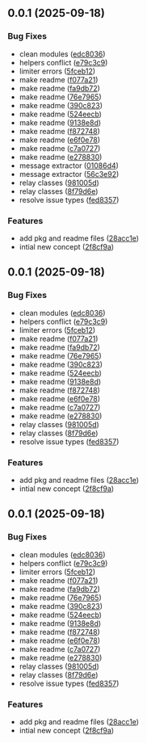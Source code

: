 ## 0.0.1 (2025-09-18)


### Bug Fixes

* clean modules ([edc8036](https://github.com/zeative/zaileys/commit/edc80367659884c69d3659d74ec5560cc82c186f))
* helpers conflict ([e79c3c9](https://github.com/zeative/zaileys/commit/e79c3c9ba64f1f805d8807dc285a674b5d516cc4))
* limiter errors ([5fceb12](https://github.com/zeative/zaileys/commit/5fceb12ef584ad5c30458e8791382c88dae4a00b))
* make readme ([f077a21](https://github.com/zeative/zaileys/commit/f077a21e09d9d391b53bfedabb4e2b0b8c903221))
* make readme ([fa9db72](https://github.com/zeative/zaileys/commit/fa9db729660fe261637df912a917606793a1db11))
* make readme ([76e7965](https://github.com/zeative/zaileys/commit/76e79653ea573fa0806f3b8bc49af8766ef4d1c1))
* make readme ([390c823](https://github.com/zeative/zaileys/commit/390c823f47599ffe62e6265a8b3dad8a8cee4996))
* make readme ([524eecb](https://github.com/zeative/zaileys/commit/524eecba1e5d3b3c9e10c56119c519dce41a0014))
* make readme ([9138e8d](https://github.com/zeative/zaileys/commit/9138e8d75ddb4ea24b3a06b2337c4d443b5b663a))
* make readme ([f872748](https://github.com/zeative/zaileys/commit/f87274881a412012e13178bd6c3128eff30f9324))
* make readme ([e6f0e78](https://github.com/zeative/zaileys/commit/e6f0e7855ac763ab19f5bfa4b3c36111cd45e6d4))
* make readme ([c7a0727](https://github.com/zeative/zaileys/commit/c7a07275f8fc419ab85db6daa34087e07e045b01))
* make readme ([e278830](https://github.com/zeative/zaileys/commit/e2788303f383861bc839ebc81812aff0a5319f57))
* message extractor ([01086d4](https://github.com/zeative/zaileys/commit/01086d4cc8ee15c0464f232262cb997e61b2c827))
* message extractor ([56c3e92](https://github.com/zeative/zaileys/commit/56c3e92f55f1f60b385d22b9b43a5051cfca4539))
* relay classes ([981005d](https://github.com/zeative/zaileys/commit/981005daef45f4065259a5cb13126b8d3123af5b))
* relay classes ([8f79d6e](https://github.com/zeative/zaileys/commit/8f79d6e5284d3429453e8bd336de5936a6740409))
* resolve issue types ([fed8357](https://github.com/zeative/zaileys/commit/fed8357ee2d446c0d5d5f5da2eb81d676b68496e))


### Features

* add pkg and readme files ([28acc1e](https://github.com/zeative/zaileys/commit/28acc1ed43c431eb4634d4930a9ea9eef6763b4f))
* intial new concept ([2f8cf9a](https://github.com/zeative/zaileys/commit/2f8cf9a3f4c2ca8515802b34bb8fd6c8fe8764e6))



## 0.0.1 (2025-09-18)


### Bug Fixes

* clean modules ([edc8036](https://github.com/zeative/zaileys/commit/edc80367659884c69d3659d74ec5560cc82c186f))
* helpers conflict ([e79c3c9](https://github.com/zeative/zaileys/commit/e79c3c9ba64f1f805d8807dc285a674b5d516cc4))
* limiter errors ([5fceb12](https://github.com/zeative/zaileys/commit/5fceb12ef584ad5c30458e8791382c88dae4a00b))
* make readme ([f077a21](https://github.com/zeative/zaileys/commit/f077a21e09d9d391b53bfedabb4e2b0b8c903221))
* make readme ([fa9db72](https://github.com/zeative/zaileys/commit/fa9db729660fe261637df912a917606793a1db11))
* make readme ([76e7965](https://github.com/zeative/zaileys/commit/76e79653ea573fa0806f3b8bc49af8766ef4d1c1))
* make readme ([390c823](https://github.com/zeative/zaileys/commit/390c823f47599ffe62e6265a8b3dad8a8cee4996))
* make readme ([524eecb](https://github.com/zeative/zaileys/commit/524eecba1e5d3b3c9e10c56119c519dce41a0014))
* make readme ([9138e8d](https://github.com/zeative/zaileys/commit/9138e8d75ddb4ea24b3a06b2337c4d443b5b663a))
* make readme ([f872748](https://github.com/zeative/zaileys/commit/f87274881a412012e13178bd6c3128eff30f9324))
* make readme ([e6f0e78](https://github.com/zeative/zaileys/commit/e6f0e7855ac763ab19f5bfa4b3c36111cd45e6d4))
* make readme ([c7a0727](https://github.com/zeative/zaileys/commit/c7a07275f8fc419ab85db6daa34087e07e045b01))
* make readme ([e278830](https://github.com/zeative/zaileys/commit/e2788303f383861bc839ebc81812aff0a5319f57))
* relay classes ([981005d](https://github.com/zeative/zaileys/commit/981005daef45f4065259a5cb13126b8d3123af5b))
* relay classes ([8f79d6e](https://github.com/zeative/zaileys/commit/8f79d6e5284d3429453e8bd336de5936a6740409))
* resolve issue types ([fed8357](https://github.com/zeative/zaileys/commit/fed8357ee2d446c0d5d5f5da2eb81d676b68496e))


### Features

* add pkg and readme files ([28acc1e](https://github.com/zeative/zaileys/commit/28acc1ed43c431eb4634d4930a9ea9eef6763b4f))
* intial new concept ([2f8cf9a](https://github.com/zeative/zaileys/commit/2f8cf9a3f4c2ca8515802b34bb8fd6c8fe8764e6))



## 0.0.1 (2025-09-18)


### Bug Fixes

* clean modules ([edc8036](https://github.com/zeative/zaileys/commit/edc80367659884c69d3659d74ec5560cc82c186f))
* helpers conflict ([e79c3c9](https://github.com/zeative/zaileys/commit/e79c3c9ba64f1f805d8807dc285a674b5d516cc4))
* limiter errors ([5fceb12](https://github.com/zeative/zaileys/commit/5fceb12ef584ad5c30458e8791382c88dae4a00b))
* make readme ([f077a21](https://github.com/zeative/zaileys/commit/f077a21e09d9d391b53bfedabb4e2b0b8c903221))
* make readme ([fa9db72](https://github.com/zeative/zaileys/commit/fa9db729660fe261637df912a917606793a1db11))
* make readme ([76e7965](https://github.com/zeative/zaileys/commit/76e79653ea573fa0806f3b8bc49af8766ef4d1c1))
* make readme ([390c823](https://github.com/zeative/zaileys/commit/390c823f47599ffe62e6265a8b3dad8a8cee4996))
* make readme ([524eecb](https://github.com/zeative/zaileys/commit/524eecba1e5d3b3c9e10c56119c519dce41a0014))
* make readme ([9138e8d](https://github.com/zeative/zaileys/commit/9138e8d75ddb4ea24b3a06b2337c4d443b5b663a))
* make readme ([f872748](https://github.com/zeative/zaileys/commit/f87274881a412012e13178bd6c3128eff30f9324))
* make readme ([e6f0e78](https://github.com/zeative/zaileys/commit/e6f0e7855ac763ab19f5bfa4b3c36111cd45e6d4))
* make readme ([c7a0727](https://github.com/zeative/zaileys/commit/c7a07275f8fc419ab85db6daa34087e07e045b01))
* make readme ([e278830](https://github.com/zeative/zaileys/commit/e2788303f383861bc839ebc81812aff0a5319f57))
* relay classes ([981005d](https://github.com/zeative/zaileys/commit/981005daef45f4065259a5cb13126b8d3123af5b))
* relay classes ([8f79d6e](https://github.com/zeative/zaileys/commit/8f79d6e5284d3429453e8bd336de5936a6740409))
* resolve issue types ([fed8357](https://github.com/zeative/zaileys/commit/fed8357ee2d446c0d5d5f5da2eb81d676b68496e))


### Features

* add pkg and readme files ([28acc1e](https://github.com/zeative/zaileys/commit/28acc1ed43c431eb4634d4930a9ea9eef6763b4f))
* intial new concept ([2f8cf9a](https://github.com/zeative/zaileys/commit/2f8cf9a3f4c2ca8515802b34bb8fd6c8fe8764e6))



